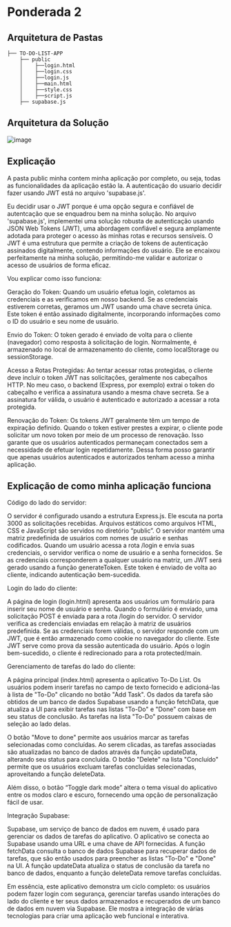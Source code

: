# Ponderada 2

## Arquitetura de Pastas

```
├── TO-DO-LIST-APP
    ├── public
    │    ├──login.html
    │    ├──login.css
    │    ├──login.js
    │    ├──main.html
    │    ├──style.css
    │    ├──script.js
    ├── supabase.js
```

## Arquitetura da Solução

![image](https://github.com/LucaSarhan/ponderada_2/assets/99192966/339ad75e-d9f5-494a-9a84-ec39b9bd13f9)

## Explicação

A pasta public minha contem minha aplicação por completo, ou seja, todas as funcionalidades da aplicação estão la. A autenticação do usuario decidir fazer usando JWT está no arquivo 'supabase.js'. 

Eu decidir usar o JWT porque é uma opção segura e confiável de autentcação que se enquadrou bem na minha solução. No arquivo 'supabase.js', implementei uma solução robusta de autenticação usando JSON Web Tokens (JWT), uma abordagem confiável e segura amplamente adotada para proteger o acesso às minhas rotas e recursos sensíveis. O JWT é uma estrutura que permite a criação de tokens de autenticação assinados digitalmente, contendo informações do usuário. Ele se encaixou perfeitamente na minha solução, permitindo-me validar e autorizar o acesso de usuários de forma eficaz. 

Vou explicar como isso funciona: 

Geração do Token:
Quando um usuário efetua login, coletamos as credenciais e as verificamos em nosso backend. Se as credenciais estiverem corretas, geramos um JWT usando uma chave secreta única. Este token é então assinado digitalmente, incorporando informações como o ID do usuário e seu nome de usuário.

Envio do Token:
O token gerado é enviado de volta para o cliente (navegador) como resposta à solicitação de login. Normalmente, é armazenado no local de armazenamento do cliente, como localStorage ou sessionStorage.

Acesso a Rotas Protegidas:
Ao tentar acessar rotas protegidas, o cliente deve incluir o token JWT nas solicitações, geralmente nos cabeçalhos HTTP. No meu caso, o backend (Express, por exemplo) extrai o token do cabeçalho e verifica a assinatura usando a mesma chave secreta. Se a assinatura for válida, o usuário é autenticado e autorizado a acessar a rota protegida.

Renovação do Token:
Os tokens JWT geralmente têm um tempo de expiração definido. Quando o token estiver prestes a expirar, o cliente pode solicitar um novo token por meio de um processo de renovação. Isso garante que os usuários autenticados permaneçam conectados sem a necessidade de efetuar login repetidamente.
Dessa forma posso garantir que apenas usuários autenticados e autorizados tenham acesso a minha aplicação.

## Explicação de como minha aplicação funciona

Código do lado do servidor:

O servidor é configurado usando a estrutura Express.js. Ele escuta na porta 3000 as solicitações recebidas. Arquivos estáticos como arquivos HTML, CSS e JavaScript são servidos no diretório “public”. O servidor mantém uma matriz predefinida de usuários com nomes de usuário e senhas codificados. Quando um usuário acessa a rota /login e envia suas credenciais, o servidor verifica o nome de usuário e a senha fornecidos. Se as credenciais corresponderem a qualquer usuário na matriz, um JWT será gerado usando a função generateToken. Este token é enviado de volta ao cliente, indicando autenticação bem-sucedida.

Login do lado do cliente:

A página de login (login.html) apresenta aos usuários um formulário para inserir seu nome de usuário e senha. Quando o formulário é enviado, uma solicitação POST é enviada para a rota /login do servidor. O servidor verifica as credenciais enviadas em relação à matriz de usuários predefinida. Se as credenciais forem válidas, o servidor responde com um JWT, que é então armazenado como cookie no navegador do cliente. Este JWT serve como prova da sessão autenticada do usuário. Após o login bem-sucedido, o cliente é redirecionado para a rota protected/main.

Gerenciamento de tarefas do lado do cliente:

A página principal (index.html) apresenta o aplicativo To-Do List. Os usuários podem inserir tarefas no campo de texto fornecido e adicioná-las à lista de "To-Do" clicando no botão "Add Task". Os dados da tarefa são obtidos de um banco de dados Supabase usando a função fetchData, que atualiza a UI para exibir tarefas nas listas "To-Do" e "Done" com base em seu status de conclusão. As tarefas na lista "To-Do" possuem caixas de seleção ao lado delas.

O botão "Move to done" permite aos usuários marcar as tarefas selecionadas como concluídas. Ao serem clicadas, as tarefas associadas são atualizadas no banco de dados através da função updateData, alterando seu status para concluída. O botão "Delete" na lista "Concluído" permite que os usuários excluam tarefas concluídas selecionadas, aproveitando a função deleteData.

Além disso, o botão “Toggle dark mode” altera o tema visual do aplicativo entre os modos claro e escuro, fornecendo uma opção de personalização fácil de usar.

Integração Supabase:

Supabase, um serviço de banco de dados em nuvem, é usado para gerenciar os dados de tarefas do aplicativo. O aplicativo se conecta ao Supabase usando uma URL e uma chave de API fornecidas. A função fetchData consulta o banco de dados Supabase para recuperar dados de tarefas, que são então usados ​​para preencher as listas "To-Do" e "Done" na UI. A função updateData atualiza o status de conclusão da tarefa no banco de dados, enquanto a função deleteData remove tarefas concluídas.

Em essência, este aplicativo demonstra um ciclo completo: os usuários podem fazer login com segurança, gerenciar tarefas usando interações do lado do cliente e ter seus dados armazenados e recuperados de um banco de dados em nuvem via Supabase. Ele mostra a integração de várias tecnologias para criar uma aplicação web funcional e interativa.

